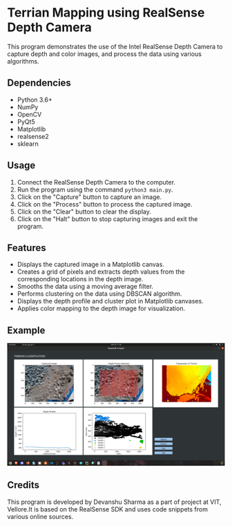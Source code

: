 # Terrian Mapping using RealSense Depth Camera 

This program demonstrates the use of the Intel RealSense Depth Camera to capture depth and color images, and process the data using various algorithms. 

## Dependencies

- Python 3.6+
- NumPy
- OpenCV
- PyQt5
- Matplotlib
- realsense2
- sklearn

## Usage

1. Connect the RealSense Depth Camera to the computer.
2. Run the program using the command `python3 main.py`.
3. Click on the "Capture" button to capture an image.
4. Click on the "Process" button to process the captured image.
5. Click on the "Clear" button to clear the display.
6. Click on the "Halt" button to stop capturing images and exit the program.

## Features

- Displays the captured image in a Matplotlib canvas.
- Creates a grid of pixels and extracts depth values from the corresponding locations in the depth image.
- Smooths the data using a moving average filter.
- Performs clustering on the data using DBSCAN algorithm.
- Displays the depth profile and cluster plot in Matplotlib canvases.
- Applies color mapping to the depth image for visualization.

## Example
![Screenshot of Mapped Terrian](mapped.png)

## Credits

This program is developed by Devanshu Sharma as a part of project at VIT, Vellore.It is based on the RealSense SDK and uses code snippets from various online sources.

